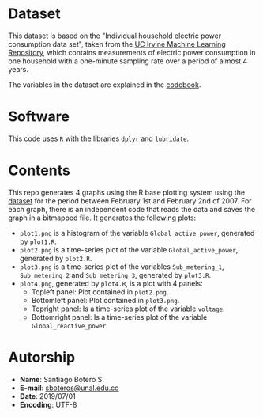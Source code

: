 # Dataset

This dataset is based on the "Individual household electric power consumption
data set", taken from the
[UC Irvine Machine Learning Repository](http://archive.ics.uci.edu/ml/), which
contains measurements of electric power consumption in one household with a
one-minute sampling rate over a period of almost 4 years.

The variables in the dataset are explained in the [codebook](CodeBook.md).

# Software

This code uses [`R`](https://www.r-project.org/) with the libraries
[`dplyr`](https://dplyr.tidyverse.org/) and
[`lubridate`](https://lubridate.tidyverse.org/).

# Contents

This repo generates 4 graphs using the R base plotting system using the
[dataset](#Dataset) for the period between February 1st and February 2nd of
2007. For each graph, there is an independent code that reads the data and saves
the graph in a bitmapped file. It generates the following plots:

+ `plot1.png` is a histogram of the variable `Global_active_power`, generated
by `plot1.R`.
+ `plot2.png` is a time-series plot of the variable `Global_active_power`,
generated  by `plot2.R`.
+ `plot3.png` is a time-series plot of the variables `Sub_metering_1`,
`Sub_metering_2` and `Sub_metering_3`, generated  by `plot3.R`.
+ `plot4.png`, generated by `plot4.R`, is a plot with 4 panels:
  - Topleft panel: Plot contained in `plot2.png`.
  - Bottomleft panel: Plot contained in `plot3.png`.
  - Topright panel: Is a time-series plot of the variable `voltage`.
  - Bottomright panel: Is a time-series plot of the variable
  `Global_reactive_power`.

# Autorship
  + **Name**: Santiago Botero S.
  + **E-mail**: sboteros@unal.edu.co
  + **Date**: 2019/07/01
  + **Encoding**:   UTF-8
